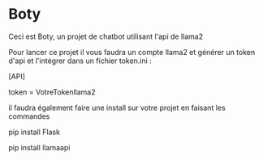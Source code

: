 # Boty

Ceci est Boty, un projet de chatbot utilisant l'api de llama2 

Pour lancer ce projet il vous faudra un compte llama2 et générer un token d'api et l'intégrer dans un fichier token.ini :

[API]

token = VotreTokenllama2

il faudra également faire une install sur votre projet en faisant les commandes 

pip install Flask

pip install llamaapi

